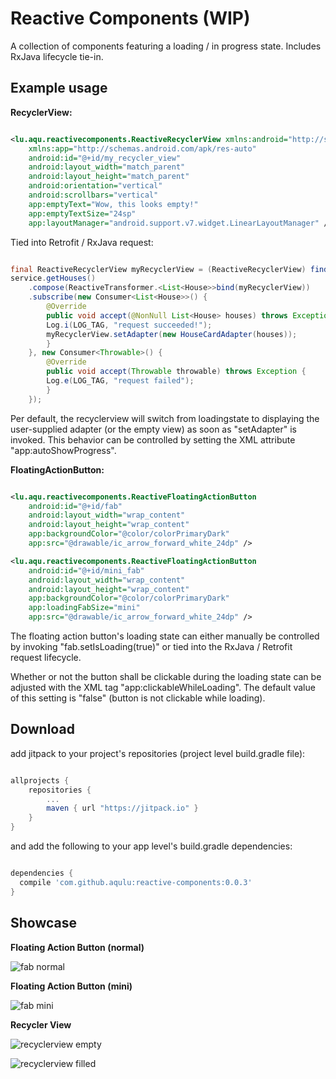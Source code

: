 Reactive Components (WIP)
=========================

A collection of components featuring a loading / in progress state. Includes RxJava lifecycle tie-in.

Example usage
-------------

__RecyclerView:__

```xml

<lu.aqu.reactivecomponents.ReactiveRecyclerView xmlns:android="http://schemas.android.com/apk/res/android"
    xmlns:app="http://schemas.android.com/apk/res-auto"
    android:id="@+id/my_recycler_view"
    android:layout_width="match_parent"
    android:layout_height="match_parent"
    android:orientation="vertical"
    android:scrollbars="vertical"
    app:emptyText="Wow, this looks empty!"
    app:emptyTextSize="24sp"
    app:layoutManager="android.support.v7.widget.LinearLayoutManager" />

```

Tied into Retrofit / RxJava request:

```java

final ReactiveRecyclerView myRecyclerView = (ReactiveRecyclerView) findViewById(R.id.my_recycler_view);
service.getHouses()
	.compose(ReactiveTransformer.<List<House>>bind(myRecyclerView))
	.subscribe(new Consumer<List<House>>() {
	    @Override
	    public void accept(@NonNull List<House> houses) throws Exception {
		Log.i(LOG_TAG, "request succeeded!");
		myRecyclerView.setAdapter(new HouseCardAdapter(houses));
	    }
	}, new Consumer<Throwable>() {
	    @Override
	    public void accept(Throwable throwable) throws Exception {
		Log.e(LOG_TAG, "request failed");
	    }
	});

```

Per default, the recyclerview will switch from loadingstate to displaying the user-supplied adapter (or the empty view) as soon as "setAdapter" is invoked.
This behavior can be controlled by setting the XML attribute "app:autoShowProgress".

__FloatingActionButton:__


```xml

<lu.aqu.reactivecomponents.ReactiveFloatingActionButton
    android:id="@+id/fab"
    android:layout_width="wrap_content"
    android:layout_height="wrap_content"
    app:backgroundColor="@color/colorPrimaryDark"
    app:src="@drawable/ic_arrow_forward_white_24dp" />

<lu.aqu.reactivecomponents.ReactiveFloatingActionButton
    android:id="@+id/mini_fab"
    android:layout_width="wrap_content"
    android:layout_height="wrap_content"
    app:backgroundColor="@color/colorPrimaryDark"
    app:loadingFabSize="mini"
    app:src="@drawable/ic_arrow_forward_white_24dp" />

```

The floating action button's loading state can either manually be controlled by invoking "fab.setIsLoading(true)" or tied into the RxJava / Retrofit request lifecycle.

Whether or not the button shall be clickable during the loading state can be adjusted with the XML tag "app:clickableWhileLoading". The default value of this setting is "false" (button is not clickable while loading). 


Download
--------

add jitpack to your project's repositories (project level build.gradle file):

```groovy

allprojects {
    repositories {
        ...
        maven { url "https://jitpack.io" }
    }
}

```


and add the following to your app level's build.gradle dependencies:

```groovy

dependencies {
  compile 'com.github.aqulu:reactive-components:0.0.3'
}

```


Showcase
--------

__Floating Action Button (normal)__

![fab normal](doc/fab_normal.gif)

__Floating Action Button (mini)__

![fab mini](doc/fab_mini.gif)

__Recycler View__

![recyclerview empty](doc/rv_empty.gif)

![recyclerview filled](doc/rv_items.gif)

